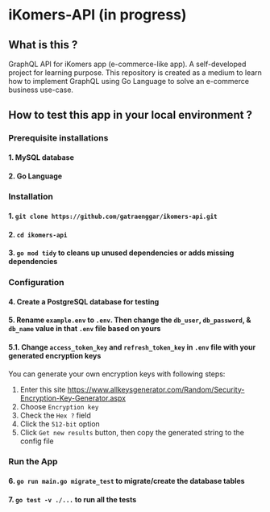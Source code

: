 # iKomers-API (in progress)
## What is this ?
GraphQL API for iKomers app (e-commerce-like app). A self-developed project for learning purpose.
This repository is created as a medium to learn how to implement GraphQL using Go Language to solve an e-commerce business use-case.

## How to test this app in your local environment ?
### Prerequisite installations
#### 1. MySQL database
#### 2. Go Language

### Installation
#### 1. `git clone https://github.com/gatraenggar/ikomers-api.git`
#### 2. `cd ikomers-api`
#### 3. `go mod tidy` to cleans up unused dependencies or adds missing dependencies

### Configuration
#### 4. Create a PostgreSQL database for testing
#### 5. Rename `example.env` to `.env`. Then change the    `db_user`, `db_password`, & `db_name` value in that `.env` file based on yours
#### 5.1. Change `access_token_key` and `refresh_token_key` in `.env` file with your generated encryption keys
You can generate your own encryption keys with following steps:
1. Enter this site https://www.allkeysgenerator.com/Random/Security-Encryption-Key-Generator.aspx
2. Choose `Encryption key`
3. Check the `Hex ?` field
4. Click the `512-bit` option
5. Click `Get new results` button, then copy the generated string to the config file

### Run the App
#### 6. `go run main.go migrate_test` to migrate/create the database tables
#### 7. `go test -v ./...` to run all the tests